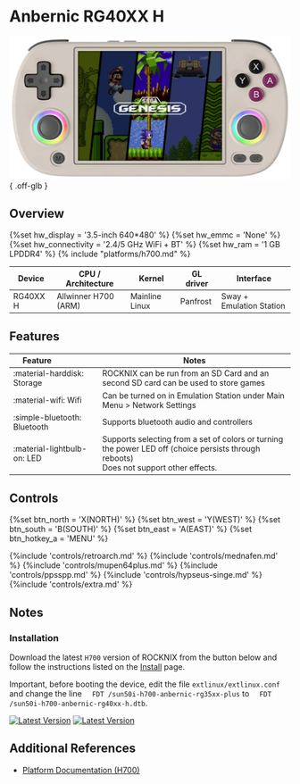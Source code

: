 # Anbernic RG40XX H

![](../../_inc/images/devices/anbernic-rg40xxh.png){ .off-glb }

## Overview
{%set hw_display = '3.5-inch 640*480' %}
{%set hw_emmc = 'None' %}
{%set hw_connectivity = '2.4/5 GHz WiFi + BT' %}
{%set hw_ram = '1 GB LPDDR4' %}
{% include "platforms/h700.md" %}

| Device | CPU / Architecture | Kernel | GL driver | Interface |
| -- | -- | -- | -- | -- |
| RG40XX H | Allwinner H700 (ARM) | Mainline Linux | Panfrost | Sway + Emulation Station |

## Features

| Feature&nbsp;&nbsp;&nbsp;&nbsp;&nbsp;&nbsp;&nbsp;&nbsp;&nbsp;&nbsp;&nbsp;&nbsp;&nbsp;&nbsp;&nbsp;&nbsp; | Notes |
| -- | -- |
| :material-harddisk: Storage | ROCKNIX can be run from an SD Card and an second SD card can be used to store games |
| :material-wifi: Wifi | Can be turned on in Emulation Station under Main Menu > Network Settings |
| :simple-bluetooth: Bluetooth | Supports bluetooth audio and controllers |
| :material-lightbulb-on: LED | Supports selecting from a set of colors or turning the power LED off (choice persists through reboots) <br> Does not support other effects. |

## Controls

{%set btn_north = 'X(NORTH)' %}
{%set btn_west = 'Y(WEST)' %}
{%set btn_south = 'B(SOUTH)' %}
{%set btn_east = 'A(EAST)' %}
{%set btn_hotkey_a = 'MENU' %}

{%include 'controls/retroarch.md' %}
{%include 'controls/mednafen.md' %}
{%include 'controls/mupen64plus.md' %}
{%include 'controls/ppsspp.md' %}
{%include 'controls/hypseus-singe.md' %}
{%include 'controls/extra.md' %}

## Notes

### Installation

Download the latest `H700` version of ROCKNIX from the button below and follow the instructions listed on the [Install](../../../play/install/) page.

Important, before booting the device, edit the file `extlinux/extlinux.conf` and change the line
`  FDT /sun50i-h700-anbernic-rg35xx-plus` to `  FDT /sun50i-h700-anbernic-rg40xx-h.dtb`.

[![Latest Version](https://img.shields.io/github/release/ROCKNIX/distribution.svg?labelColor=111111&color=FF5555&label=Latest&style=flat#only-light)](https://github.com/ROCKNIX/distribution/releases/latest)
[![Latest Version](https://img.shields.io/github/release/ROCKNIX/distribution.svg?labelColor=dddddd&color=FF5555&label=Latest&style=flat#only-dark)](https://github.com/ROCKNIX/distribution/releases/latest)

## Additional References

- [Platform Documentation (H700)](https://github.com/ROCKNIX/distribution/blob/main/documentation/PER_DEVICE_DOCUMENTATION/H700)
